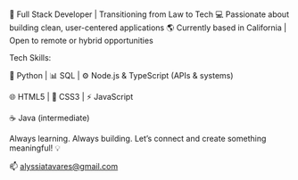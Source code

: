 🚀 Full Stack Developer | Transitioning from Law to Tech
💻 Passionate about building clean, user-centered applications
🌎 Currently based in California | Open to remote or hybrid opportunities

Tech Skills:

🐍 Python | 📊 SQL | ⚙️ Node.js & TypeScript (APIs & systems)

🌐 HTML5 | 🎨 CSS3 | ⚡ JavaScript

☕ Java (intermediate)

Always learning. Always building.
Let’s connect and create something meaningful! 💡

📫 alyssiatavares@gmail.com
<!---
alyssiatavares/alyssiatavares is a ✨ special ✨ repository because its `README.md` (this file) appears on your GitHub profile.
You can click the Preview link to take a look at your changes.
--->
